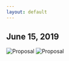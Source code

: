 ```yaml
---
layout: default
---
```


## June 15, 2019

![Proposal](../assets/images/proposal.jpg)
![Proposal](../assets/images/first-dance.jpg)
